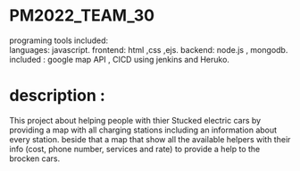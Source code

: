 # PM2022_TEAM_30
programing tools included: 
<br/>languages: javascript.
frontend: html ,css ,ejs.
backend: node.js , mongodb.
included : google map API , CICD using jenkins and Heruko.

# description :
This project about helping people with thier Stucked electric cars by providing a map with all charging stations including an information about every station.
beside that a map that show all the available helpers with their info (cost, phone number, services and rate) to provide a help to the brocken cars.
